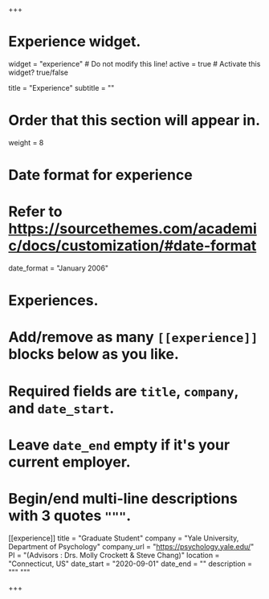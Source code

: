 +++
# Experience widget.
widget = "experience"  # Do not modify this line!
active = true  # Activate this widget? true/false

title = "Experience"
subtitle = ""

# Order that this section will appear in.
weight = 8

# Date format for experience
#   Refer to https://sourcethemes.com/academic/docs/customization/#date-format
date_format = "January 2006"

# Experiences.
#   Add/remove as many `[[experience]]` blocks below as you like.
#   Required fields are `title`, `company`, and `date_start`.
#   Leave `date_end` empty if it's your current employer.
#   Begin/end multi-line descriptions with 3 quotes `"""`.

[[experience]]
title = "Graduate Student"
company = "Yale University, Department of Psychology"
company_url = "https://psychology.yale.edu/"
PI = "(Advisors : Drs. Molly Crockett & Steve Chang)"
location = "Connecticut, US"
date_start = "2020-09-01"
date_end = ""
description = """ """

+++
